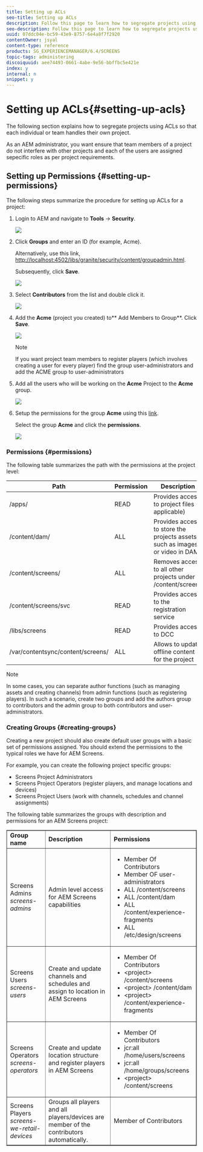 ```yaml
---
title: Setting up ACLs
seo-title: Setting up ACLs
description: Follow this page to learn how to segregate projects using ACLs so that each individual or team handles their own project.
seo-description: Follow this page to learn how to segregate projects using ACLs so that each individual or team handles their own project.
uuid: 07ddc04e-bc59-43e9-8757-6e4a8f7f2920
contentOwner: jsyal
content-type: reference
products: SG_EXPERIENCEMANAGER/6.4/SCREENS
topic-tags: administering
discoiquuid: aee74493-0661-4abe-9e56-bbffbc5e421e
index: y
internal: n
snippet: y
---
```


# Setting up ACLs{#setting-up-acls}

The following section explains how to segregate projects using ACLs so that each individual or team handles their own project.

As an AEM administrator, you want ensure that team members of a project do not interfere with other projects and each of the users are assigned sepecific roles as per project requirements.

## Setting up Permissions {#setting-up-permissions}

The following steps summarize the procedure for setting up ACLs for a project:

1. Login to AEM and navigate to **Tools** → **Security**.

   ![](assets/screen_shot_2018-02-16at10156pm.png)

1. Click **Groups** and enter an ID (for example, Acme).

   Alternatively, use this link, [http://localhost:4502/libs/granite/security/content/groupadmin.html](http://localhost:4502/libs/granite/security/content/groupadmin.html).

   Subsequently, click **Save**.

   ![](assets/screen_shot_2018-02-16at12648pm.png)

1. Select **Contributors** from the list and double click it.

   ![](assets/screen_shot_2018-02-18at33938pm.png)

1. Add the **Acme** (project you created) to** Add Members to Group**. Click **Save**.

   ![](assets/screen_shot_2018-02-18at35630pm.png)

   >[!NOTE]
   >
   >If you want project team members to register players (which involves creating a user for every player) find the group user-administrators and add the ACME group to user-administrators

1. Add all the users who will be working on the **Acme** Project to the **Acme** group.

   ![](assets/screen_shot_2018-02-18at41320pm.png)

1. Setup the permissions for the group **Acme** using this [link](http://localhost:4502/useradmin).

   Select the group **Acme** and click the **permissions**.

   ![](assets/screen_shot_2018-02-18at41534pm.png)

### Permissions {#permissions}

The following table summarizes the path with the permissions at the project level:

| **Path** |**Permission** |**Description** |
|---|---|---|
| /apps/<project> |READ |Provides access to project files (if applicable) |
| /content/dam/<project> |ALL |Provides access to store the projects assets such as images or video in DAM |
| /content/screens/<project> |ALL |Removes access to all other projects under /content/screens |
| /content/screens/svc |READ |Provides access to the registration service |
| /libs/screens |READ |Provides access to DCC |
| /var/contentsync/content/screens/ |ALL |Allows to update offline content for the project |

>[!NOTE]
>
>In some cases, you can separate author functions (such as managing assets and creating channels) from admin functions (such as registering players). In such a scenario, create two groups and add the authors group to contributors and the admin group to both contributors and user-administrators.

### Creating Groups {#creating-groups}

Creating a new project should also create default user groups with a basic set of permissions assigned. You should extend the permissions to the typical roles we have for AEM Screens.

For example, you can create the following project specific groups:

* Screens Project Administrators 
* Screens Project Operators (register players, and manage locations and devices)
* Screens Project Users (work with channels, schedules and channel assignments)

The following table summarizes the groups with description and permissions for an AEM Screens project:

<table border="1" cellpadding="1" cellspacing="0" width="100%"> 
 <tbody>
  <tr>
   <td><strong>Group name</strong></td> 
   <td><strong>Description</strong></td> 
   <td><strong>Permissions</strong></td> 
  </tr>
  <tr>
   <td>Screens Admins<br /> <em>screens-admins</em></td> 
   <td>Admin level access for AEM Screens capabilities</td> 
   <td>
    <ul> 
     <li>Member Of Contributors</li> 
     <li>Member OF user-administrators</li> 
     <li>ALL /content/screens</li> 
     <li>ALL /content/dam</li> 
     <li>ALL /content/experience-fragments</li> 
     <li>ALL /etc/design/screens</li> 
    </ul> </td> 
  </tr>
  <tr>
   <td>Screens Users<br /> <em>screens-users</em></td> 
   <td>Create and update channels and schedules and assign to location in AEM Screens</td> 
   <td>
    <ul> 
     <li>Member Of Contributors</li> 
     <li>&lt;project&gt; /content/screens</li> 
     <li>&lt;project&gt; /content/dam</li> 
     <li>&lt;project&gt; /content/experience-fragments</li> 
    </ul> </td> 
  </tr>
  <tr>
   <td>Screens Operators<br /> <em>screens-operators</em></td> 
   <td>Create and update location structure and register players in AEM Screens</td> 
   <td>
    <ul> 
     <li>Member Of Contributors</li> 
     <li>jcr:all /home/users/screens</li> 
     <li>jcr:all /home/groups/screens</li> 
     <li>&lt;project&gt; /content/screens</li> 
    </ul> </td> 
  </tr>
  <tr>
   <td>Screens Players<br /> <em>screens-we-retail-devices</em></td> 
   <td>Groups all players and all players/devices are member of the contributors automatically.</td> 
   <td><p> Member of Contributors</p> </td> 
  </tr>
 </tbody>
</table>

